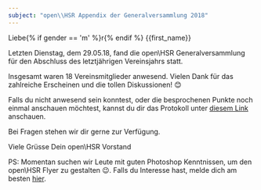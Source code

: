 ```yaml
---
subject: "open\\HSR Appendix der Generalversammlung 2018"
---
```


Liebe{% if gender == 'm' %}r{% endif %} {{first_name}}

Letzten Dienstag, dem 29.05.18, fand die open\HSR Generalversammlung für den Abschluss des letztjährigen Vereinsjahrs statt.

Insgesamt waren 18 Vereinsmitglieder anwesend. Vielen Dank für das zahlreiche Erscheinen und die tollen Diskussionen! 😊

Falls du nicht anwesend sein konntest, oder die besprochenen Punkte noch einmal anschauen möchtest, kannst du dir das Protokoll unter [diesem Link](https://github.com/openhsr/verein/blob/master/protokolle/2018/05_generalversammlung/protokoll.md) anschauen.

Bei Fragen stehen wir dir gerne zur Verfügung.

Viele Grüsse
Dein open\HSR Vorstand

PS: Momentan suchen wir Leute mit guten Photoshop Kenntnissen, um den open\HSR Flyer zu gestalten 😉. Falls du Interesse hast, melde dich am besten [hier](https://github.com/openhsr/verein/issues/33).
